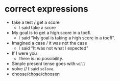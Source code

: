 # correct expressions
- take a test / get a score
  - I said take a score
- My goal is to get a high score in a toefl.
  - I said "My goal is taking a high score in a toefl".
- Imagined a case / it was not the case
  - I said "It was not what I expected"
- If I were you
  - there is no possibility.
- Simple present tense goes with `will`
- solve // I said `solove`.
- choose/chose/choosen
